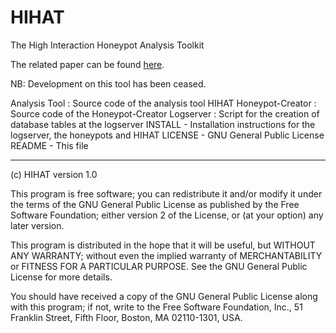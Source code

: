 # HIHAT
The High Interaction Honeypot Analysis Toolkit

The related paper can be found [here](https://www.researchgate.net/publication/228932600_A_generic_toolkit_for_converting_web_applications_into_high-interaction_honeypots).

NB: Development on this tool has been ceased.

Analysis Tool 	    : Source code of the analysis tool HIHAT
Honeypot-Creator	  : Source code of the Honeypot-Creator
Logserver		        : Script for the creation of database tables at the logserver
INSTALL			        - Installation instructions for the logserver, the honeypots and HIHAT
LICENSE			        - GNU General Public License
README			        - This file


------------------
(c) HIHAT version 1.0

This program is free software; you can redistribute it and/or
modify it under the terms of the GNU General Public License
as published by the Free Software Foundation; either version 2
of the License, or (at your option) any later version.

This program is distributed in the hope that it will be useful,
but WITHOUT ANY WARRANTY; without even the implied warranty of
MERCHANTABILITY or FITNESS FOR A PARTICULAR PURPOSE.  See the
GNU General Public License for more details.

You should have received a copy of the GNU General Public License
along with this program; if not, write to the Free Software
Foundation, Inc., 51 Franklin Street, Fifth Floor, Boston, MA  02110-1301, USA.
